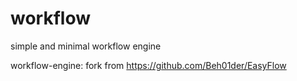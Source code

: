 # workflow
simple and minimal workflow engine

workflow-engine: fork from https://github.com/Beh01der/EasyFlow